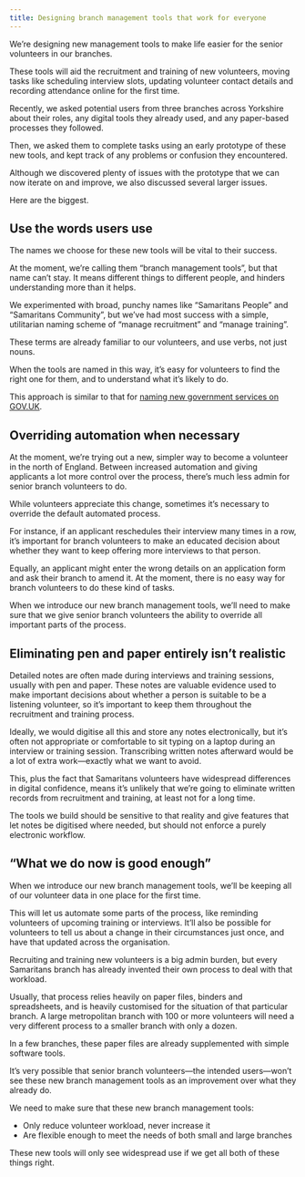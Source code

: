 ```yaml
---
title: Designing branch management tools that work for everyone
---
```



We’re designing new management tools to make life easier for the senior volunteers in our branches.

These tools will aid the recruitment and training of new volunteers, moving tasks like scheduling interview slots, updating volunteer contact details and recording attendance online for the first time.

Recently, we asked potential users from three branches across Yorkshire about their roles, any digital tools they already used, and any paper-based processes they followed.

Then, we asked them to complete tasks using an early prototype of these new tools, and kept track of any problems or confusion they encountered.

Although we discovered plenty of issues with the prototype that we can now iterate on and improve, we also discussed several larger issues.

Here are the biggest.



## Use the words users use

The names we choose for these new tools will be vital to their success.

At the moment, we’re calling them “branch management tools”, but that name can’t stay. It means different things to different people, and hinders understanding more than it helps.

We experimented with broad, punchy names like “Samaritans People” and “Samaritans Community”, but we’ve had most success with a simple, utilitarian naming scheme of “manage recruitment” and “manage training”.

These terms are already familiar to our volunteers, and use verbs, not just nouns.

When the tools are named in this way, it’s easy for volunteers to find the right one for them, and to understand what it’s likely to do.

This approach is similar to that for [naming new government services on GOV.UK](https://www.gov.uk/service-manual/design/naming-your-service).


## Overriding automation when necessary

At the moment, we’re trying out a new, simpler way to become a volunteer in the north of England. Between increased automation and giving applicants a lot more control over the process, there’s much less admin for senior branch volunteers to do.

While volunteers appreciate this change, sometimes it’s necessary to override the default automated process.

For instance, if an applicant reschedules their interview many times in a row, it’s important for branch volunteers to make an educated decision about whether they want to keep offering more interviews to that person.

Equally, an applicant might enter the wrong details on an application form and ask their branch to amend it. At the moment, there is no easy way for branch volunteers to do these kind of tasks.

When we introduce our new branch management tools, we’ll need to make sure that we give senior branch volunteers the ability to override all important parts of the process.


## Eliminating pen and paper entirely isn’t realistic

Detailed notes are often made during interviews and training sessions, usually with pen and paper. These notes are valuable evidence used to make important decisions about whether a person is suitable to be a listening volunteer, so it’s important to keep them throughout the recruitment and training process.

Ideally, we would digitise all this and store any notes electronically, but it’s often not appropriate or comfortable to sit typing on a laptop during an interview or training session. Transcribing written notes afterward would be a lot of extra work—exactly what we want to avoid.

This, plus the fact that Samaritans volunteers have widespread differences in digital confidence, means it’s unlikely that we’re going to eliminate written records from recruitment and training, at least not for a long time.

The tools we build should be sensitive to that reality and give features that let notes be digitised where needed, but should not enforce a purely electronic workflow.


## “What we do now is good enough”

When we introduce our new branch management tools, we’ll be keeping all of our volunteer data in one place for the first time.

This will let us automate some parts of the process, like reminding volunteers of upcoming training or interviews. It’ll also be possible for volunteers to tell us about a change in their circumstances just once, and have that updated across the organisation.

Recruiting and training new volunteers is a big admin burden, but every Samaritans branch has already invented their own process to deal with that workload.

Usually, that process relies heavily on paper files, binders and spreadsheets, and is heavily customised for the situation of that particular branch. A large metropolitan branch with 100 or more volunteers will need a very different process to a smaller branch with only a dozen.

In a few branches, these paper files are already supplemented with simple software tools.

It’s very possible that senior branch volunteers—the intended users—won’t see these new branch management tools as an improvement over what they already do.

We need to make sure that these new branch management tools:

* Only reduce volunteer workload, never increase it
* Are flexible enough to meet the needs of both small and large branches

These new tools will only see widespread use if we get all both of these things right.


